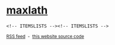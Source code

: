 <!DOCTYPE html>
<html>
<!-- HEAD --><!-- HEAD -->
<body>
  <main>
    <!-- TABS --><!-- TABS -->
    <div id="about">
      <a href="#about" name="#about"><h1>maxlath</h1></a>
      <!-- ABOUT --><!-- ABOUT -->
    </div>

    <!-- ITEMSLISTS --><!-- ITEMSLISTS -->
</main>
<footer>
  <div id="links"><!-- LINKS --><!-- LINKS --></div>
  <section id="tags"><!-- TAGS --><!-- TAGS --></section>
  <small>
    <a href="http://maxlath.eu/rss.xml" type="application/rss+xml"><i class="fa fa-rss"></i> RSS feed</a>
    &nbsp;-&nbsp;
    <a href="https://github.com/maxlath/maxlath.github.io" target="_blank">this website source code</a>
  </small>
</footer>
<script src="/assets/js/index.js"></script>
</body>
</html>